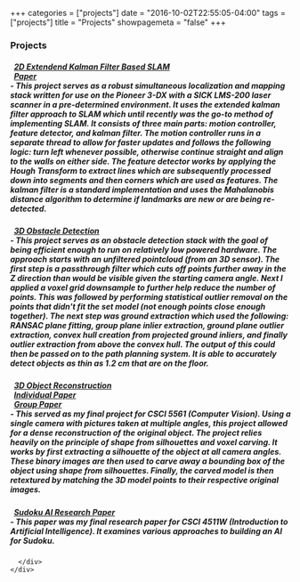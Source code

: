 +++
categories = ["projects"]
date = "2016-10-02T22:55:05-04:00"
tags = ["projects"]
title = "Projects"
showpagemeta = "false"
+++

<section id="projects">
  <div class="container">
    <h3>Projects</h3>
    <div class="panel panel-default">
      <div class="panel-body">
      <h5>
        <i class="fa fa-github"></i>&nbsp;&nbsp;<strong><a href="https://github.com/kentsommer/2D-EKF-SLAM">2D Extendend Kalman Filter Based SLAM</a></strong> <br>
        <i class="fa fa-cog"></i>&nbsp;&nbsp;<a href="SLAM_report.pdf" target="_blank">Paper</a> <br>
        - This project serves as a robust simultaneous localization and mapping stack written for use on the Pioneer 3-DX with a SICK LMS-200 laser scanner in a pre-determined environment. It uses the extended kalman filter approach to SLAM which until recently was the go-to method of implementing SLAM. It consists of three main parts: motion controller, feature detector, and kalman filter. The motion controller runs in a separate thread to allow for faster updates and follows the following logic: turn left whenever possible, otherwise continue straight and align to the walls on either side. The feature detector works by applying the Hough Transform to extract lines which are subsequently processed down into segments and then corners which are used as features. The kalman filter is a standard implementation and uses the Mahalanobis distance algorithm to determine if landmarks are new or are being re-detected. 
      </h5>
      <h5>
        <i class="fa fa-github"></i>&nbsp;&nbsp;<strong><a href="https://github.com/kentsommer/obstacle_detection">3D Obstacle Detection</a></strong> <br>
        - This project serves as an obstacle detection stack with the goal of being efficient enough to run on relatively low powered hardware. The approach starts with an unfiltered pointcloud (from an 3D sensor). The first step is a passthrough filter which cuts off points further away in the Z direction than would be visible given the starting camera angle. Next I applied a voxel grid downsample to further help reduce the number of points. This was followed by performing statistical outlier removal on the points that didn't fit the set model (not enough points close enough together). The next step was ground extraction which used the following: RANSAC plane fitting, group plane inlier extraction, ground plane outlier extraction, convex hull creation from projected ground inliers, and finally outlier extraction from above the convex hull. The output of this could then be passed on to the path planning system. It is able to accurately detect objects as thin as 1.2 cm that are on the floor. 
      </h5>
        <h5>
        <i class="fa fa-github"></i>&nbsp;&nbsp;<strong><a href="https://github.com/kentsommer/3DObjectReconstruction">3D Object Reconstruction</a></strong> <br>
        <i class="fa fa-cog"></i>&nbsp;&nbsp;<a href="3D+Model+Reconstruction+Paper.pdf" target="_blank">Individual Paper</a> <br>
        <i class="fa fa-cog"></i>&nbsp;&nbsp;<a href="3D+Model+Reconstruction+Group+Paper.pdf" target="_blank">Group Paper</a> <br>
        - This served as my final project for CSCI 5561 (Computer Vision). Using a single camera with pictures taken at multiple angles, this project allowed for a dense reconstruction of the original object. The project relies heavily on the principle of shape from silhouettes and voxel carving. It works by first extracting a silhouette of the object at all camera angles. These binary images are then used to carve away a bounding box of the object using shape from silhouettes. Finally, the carved model is then retextured by matching the 3D model points to their respective original images. 
      </h5>
      <h5>
        <i class="fa fa-cog"></i>&nbsp;&nbsp;<strong><a href="Sodoku+AI+Research+Paper.pdf">Sudoku AI Research Paper</a></strong> <br>
        - This paper was my final research paper for CSCI 4511W (Introduction to Artificial Intelligence). It examines various approaches to building an AI for Sudoku.
      </h5>


      </div>
    </div>
  </div>
</section>

